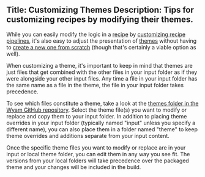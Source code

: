 Title: Customizing Themes
Description: Tips for customizing recipes by modifying their themes.
---
While you can easily modify the logic in a [recipe](/docs/concepts/recipes) by [customizing recipe pipelines](/docs/extensibility/customizing-recipe-pipelines), it's also easy to adjust the presentation of [themes](/docs/concepts/themes) without having to [create a new one from scratch](/docs/extensibility/creating-a-theme) (though that's certainly a viable option as well).

When customizing a theme, it's important to keep in mind that themes are just files that get combined with the other files in your input folder as if they were alongside your other input files. Any time a file in your input folder has the same name as a file in the theme, the file in your input folder takes precedence.

To see which files constitute a theme, take a look at the [themes folder in the Wyam GitHub repository](https://github.com/Wyamio/Wyam/tree/develop/themes). Select the theme file(s) you want to modify or replace and copy them to your input folder. In addition to placing theme overrides in your input folder (typically named "input" unless you specify a different name), you can also place them in a folder named "theme" to keep theme overrides and additions separate from your input content.

Once the specific theme files you want to modify or replace are in your input or local theme folder, you can edit them in any way you see fit. The versions from your local folders will take precedence over the packaged theme and your changes will be included in the build.